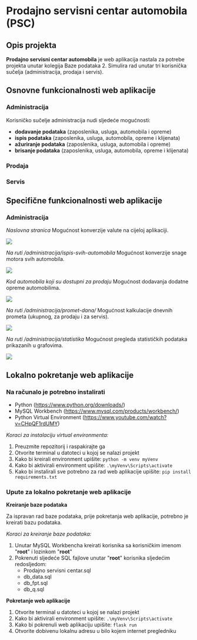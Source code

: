 # Prodajno servisni centar automobila (PSC)

## Opis projekta

**Prodajno servisni centar automobila** je web aplikacija nastala za potrebe projekta unutar kolegija Baze podataka 2. Simulira rad unutar tri korisnička sučelja (administracija, prodaja i servis).

## Osnovne funkcionalnosti web aplikacije

### Administracija

Korisničko sučelje administracija nudi sljedeće mogućnosti:

* **dodavanje podataka** (zaposlenika, usluga, automobila i opreme)
* **ispis podataka** (zaposlenika, usluga, automobila, opreme i klijenata)
* **ažuriranje podataka** (zaposlenika, usluga, automobila i opreme)
* **brisanje podataka** (zaposlenika, usluga, automobila, opreme i klijenata)

### Prodaja

### Servis

## Specifične funkcionalnosti web aplikacije

### Administracija

*Naslovna stranica*
Mogućnost konverzije valute na cijeloj aplikaciji.

![](https://i.imgur.com/CT6jKgD.png)

*Na ruti /administracija/ispis-svih-automobila*
Mogućnost konverzije snage motora svih automobila.

![](https://i.imgur.com/BVFUVhe.png)

*Kod automobila koji su dostupni za prodaju*
Mogućnost dodavanja dodatne opreme automobilima.

![](https://i.imgur.com/7g5pnPJ.png)

*Na ruti /administracija/promet-dana/*
Mogućnost kalkulacije dnevnih prometa (ukupnog, za prodaju i za servis).

![](https://i.imgur.com/P5CRb2m.png)

*Na ruti /administracija/statistika*
Mogućnost pregleda statističkih podataka prikazanih u grafovima.

![](https://i.imgur.com/ZX1wDFO.png)

## Lokalno pokretanje web aplikacije

### Na računalo je potrebno instalirati

* Python (https://www.python.org/downloads/)
* MySQL Workbench (https://www.mysql.com/products/workbench/)
* Python Virtual Environment (https://www.youtube.com/watch?v=CHpQF1rdUMY)

*Koraci za instalaciju virtual environmenta:*

1. Preuzmite repozitorij i raspakirajte ga
2. Otvorite terminal u datoteci u kojoj se nalazi projekt
3. Kako bi kreirali environment upišite:
`python -m venv myVenv`
4. Kako bi aktivirali environment upišite:
`.\myVenv\Scripts\activate`
5. Kako bi instalirali sve potrebno za rad web aplikacije upišite: 
`pip install requirements.txt`

### Upute za lokalno pokretanje web aplikacije

**Kreiranje baze podataka**

Za ispravan rad baze podataka, prije pokretanja web aplikacije, potrebno je kreirati bazu podataka.

*Koraci za kreiranje baze podataka:*

1. Unutar MySQL Workbencha kreirati korisnika sa korisničkim imenom "**root**" i lozinkom "**root**"
2. Pokrenuti sljedeće SQL fajlove unutar "**root**" korisnika sljedećim redosljedom:
    * Prodajno servisni centar.sql
    * db_data.sql
    * db_fpt.sql
    * db_q.sql

**Pokretanje web aplikacije**

1. Otvorite terminal u datoteci u kojoj se nalazi projekt
2. Kako bi aktivirali environment upišite:
`.\myVenv\Scripts\activate`
3. Kako bi pokrenuli web aplikaciju upišite:
`flask run`
4. Otvorite dobivenu lokalnu adresu u bilo kojem internet pregledniku